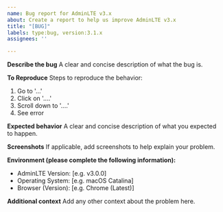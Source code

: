 ```yaml
---
name: Bug report for AdminLTE v3.x
about: Create a report to help us improve AdminLTE v3.x
title: "[BUG]"
labels: type:bug, version:3.1.x
assignees: ''

---
```


**Describe the bug**
A clear and concise description of what the bug is.

**To Reproduce**
Steps to reproduce the behavior:

1. Go to '...'
2. Click on '....'
3. Scroll down to '....'
4. See error

**Expected behavior**
A clear and concise description of what you expected to happen.

**Screenshots**
If applicable, add screenshots to help explain your problem.

**Environment (please complete the following information):**

- AdminLTE Version: [e.g. v3.0.0]
- Operating System:  [e.g. macOS Catalina]
- Browser (Version): [e.g. Chrome (Latest)]

**Additional context**
Add any other context about the problem here.
